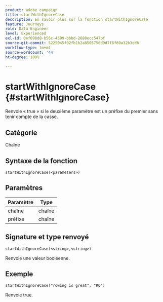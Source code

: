 ```yaml
---
product: adobe campaign
title: startWithIgnoreCase
description: En savoir plus sur la fonction startWithIgnoreCase
feature: Journeys
role: Data Engineer
level: Experienced
exl-id: 0ef098d8-b56c-4509-bbbd-2688ecc547bf
source-git-commit: 5225045f02fb1b2a8505756d9d7f6f60a32b3ed6
workflow-type: tm+mt
source-wordcount: '44'
ht-degree: 100%

---
```


# startWithIgnoreCase {#startWithIgnoreCase}

Renvoie « true » si le deuxième paramètre est un préfixe du premier sans tenir compte de la casse.

## Catégorie

Chaîne

## Syntaxe de la fonction

`startWithIgnoreCase(<parameters>)`

## Paramètres

| Paramètre | Type |
|-------------|--------|
| chaîne | chaîne |
| préfixe | chaîne |

## Signature et type renvoyé

`startWithIgnoreCase(<string>,<string>)`

Renvoie une valeur booléenne.

## Exemple

`startWithIgnoreCase("rowing is great", "RO")`

Renvoie true.
